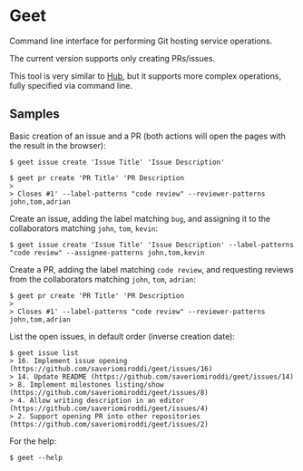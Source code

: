 # Geet

Command line interface for performing Git hosting service operations.

The current version supports only creating PRs/issues.

This tool is very similar to [Hub](https://github.com/github/hub), but it supports more complex operations, fully specified via command line.

## Samples

Basic creation of an issue and a PR (both actions will open the pages with the result in the browser):

    $ geet issue create 'Issue Title' 'Issue Description'
    
    $ geet pr create 'PR Title' 'PR Description
    > 
    > Closes #1' --label-patterns "code review" --reviewer-patterns john,tom,adrian

Create an issue, adding the label matching `bug`, and assigning it to the collaborators matching `john`, `tom`, `kevin`:

    $ geet issue create 'Issue Title' 'Issue Description' --label-patterns "code review" --assignee-patterns john,tom,kevin

Create a PR, adding the label matching `code review`, and requesting reviews from the collaborators matching `john`, `tom`, `adrian`:

    $ geet pr create 'PR Title' 'PR Description
    > 
    > Closes #1' --label-patterns "code review" --reviewer-patterns john,tom,adrian

List the open issues, in default order (inverse creation date):

    $ geet issue list
    > 16. Implement issue opening (https://github.com/saveriomiroddi/geet/issues/16)
    > 14. Update README (https://github.com/saveriomiroddi/geet/issues/14)
    > 8. Implement milestones listing/show (https://github.com/saveriomiroddi/geet/issues/8)
    > 4. Allow writing description in an editor (https://github.com/saveriomiroddi/geet/issues/4)
    > 2. Support opening PR into other repositories (https://github.com/saveriomiroddi/geet/issues/2)

For the help:

    $ geet --help
